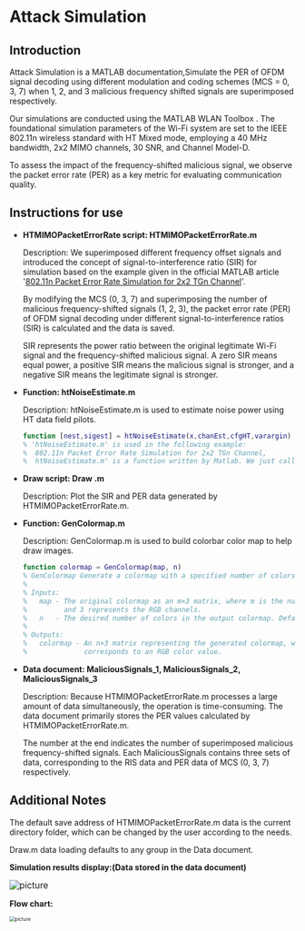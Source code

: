 # Attack Simulation

## Introduction

Attack Simulation is a MATLAB documentation,Simulate the PER of OFDM signal decoding using different modulation and coding schemes (MCS = 0, 3, 7) when 1, 2, and 3 malicious frequency shifted signals are superimposed respectively.

Our simulations are conducted using the MATLAB WLAN Toolbox . The foundational simulation parameters of the Wi-Fi system are set to the IEEE 802.11n wireless standard with HT Mixed mode, employing a 40 MHz bandwidth, 2x2 MIMO channels, 30 SNR, and Channel Model-D. 

To assess the impact of the frequency-shifted malicious signal, we observe the packet error rate (PER) as a key metric for evaluating communication quality.

## Instructions for use

- **HTMIMOPacketErrorRate script: HTMIMOPacketErrorRate.m**

  Description: We superimposed different frequency offset signals and introduced the concept of signal-to-interference ratio (SIR) for simulation based on the example given in the official MATLAB article '[802.11n Packet Error Rate Simulation for 2x2 TGn Channel](https://www.mathworks.com/help/wlan/ug/802-11n-packet-error-rate-simulation-for-2x2-tgn-channel.html)'.

  By modifying the MCS (0, 3, 7) and superimposing the number of malicious frequency-shifted signals (1, 2, 3), the packet error rate (PER) of OFDM signal decoding under different signal-to-interference ratios (SIR) is calculated and the data is saved.

  SIR represents the power ratio between the original legitimate Wi-Fi signal and the frequency-shifted malicious signal. A zero SIR means equal power, a positive SIR means the malicious signal is stronger, and a negative SIR means the legitimate signal is stronger.

- **Function: htNoiseEstimate.m**

  Description: htNoiseEstimate.m is used to estimate noise power using HT data field pilots.
  
  ```matlab
  function [nest,sigest] = htNoiseEstimate(x,chanEst,cfgHT,varargin)
  % 'htNoiseEstimate.m' is used in the following example:
  %  802.11n Packet Error Rate Simulation for 2x2 TGn Channel,
  %  htNoiseEstimate.m' is a function written by Matlab. We just call it during simulation.
  ```
  
- **Draw script: Draw .m**

  Description: Plot the SIR and PER data generated by HTMIMOPacketErrorRate.m.

- **Function: GenColormap.m**

  Description: GenColormap.m is used to build colorbar color map to help draw images.
  
  ```matlab
  function colormap = GenColormap(map, n)
  % GenColormap Generate a colormap with a specified number of colors.
  %
  % Inputs:
  %   map - The original colormap as an m×3 matrix, where m is the number of colors
  %         and 3 represents the RGB channels.
  %   n   - The desired number of colors in the output colormap. Defaults to 256.
  %
  % Outputs:
  %   colormap - An n×3 matrix representing the generated colormap, where each row
  %              corresponds to an RGB color value.
  ```

- **Data document: MaliciousSignals_1, MaliciousSignals_2, MaliciousSignals_3**

  Description: Because HTMIMOPacketErrorRate.m processes a large amount of data simultaneously, the operation is time-consuming. The data document primarily stores the PER values calculated by HTMIMOPacketErrorRate.m.
  
  The number at the end indicates the number of superimposed malicious frequency-shifted signals. Each MaliciousSignals contains three sets of data, corresponding to the RIS data and PER data of MCS (0, 3, 7) respectively.

## Additional Notes

The default save address of HTMIMOPacketErrorRate.m data is the current directory folder, which can be changed by the user according to the needs.

Draw.m data loading defaults to any group in the Data document.

**Simulation results display:(Data stored in the data document)**

<img src="picture/malicious.jpg" alt="picture" style="zoom: 110%;" />

**Flow chart:**

<img src="picture/flowchart.jpg" alt="picture" style="zoom: 60%;" />